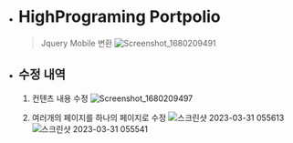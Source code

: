 + # HighPrograming Portpolio

  > Jquery Mobile 변환
![Screenshot_1680209491](https://user-images.githubusercontent.com/107456389/228961943-875dbdb6-9f17-439e-a0d5-4816da67d7dd.png)

+ ## 수정 내역
  1. 컨텐츠 내용 수정 
  ![Screenshot_1680209497](https://user-images.githubusercontent.com/107456389/228962026-1267cd06-666a-42d9-a995-db83ab97f327.png)

  2. 여러개의 페이지를 하나의 페이지로 수정
  ![스크린샷 2023-03-31 055613](https://user-images.githubusercontent.com/107456389/228962666-6be90a40-899d-41da-9732-70fa591204cd.png)
![스크린샷 2023-03-31 055541](https://user-images.githubusercontent.com/107456389/228962740-a8f84283-b5a3-411b-ab9c-141a40d397b3.png)
